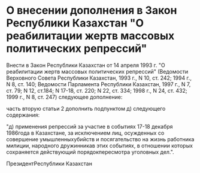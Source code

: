 # О внесении дополнения в Закон Республики Казахстан "О реабилитации жертв массовых политических репрессий"

Внести в Закон Республики Казахстан от 14 апреля 1993 г. "О реабилитации жертв массовых политических репрессий" (Ведомости Верховного Совета Республики Казахстан, 1993 г., N 10, ст. 242; 1994 г., N 8, ст. 140; Ведомости Парламента Республики Казахстан, 1997 г., N 7, ст. 79; N 12, ст.184; N 17-18, ст. 220; N 22, ст. 334; 1998 г., N 24, ст. 432; 1999 г., N 8, ст. 247) следующее дополнение:

часть вторую статьи 2 дополнить подпунктом д) следующего содержания:

"д) применения репрессий за участие в событиях 17-18 декабря 1986года в Казахстане, за исключением лиц, осужденных со совершение умышленныхубийств и посягательство на жизнь работника милиции, народного дружинникав этих событиях, в отношении которых сохраняется действующий порядокпересмотра уголовных дел.".

ПрезидентРеспублики Казахстан

